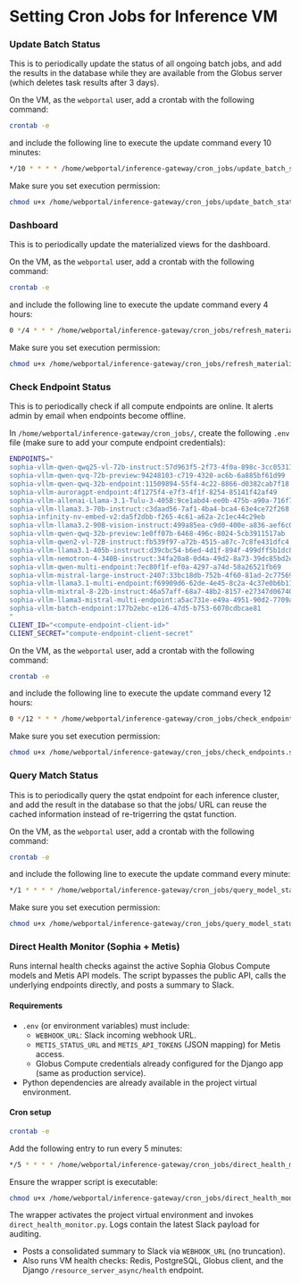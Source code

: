 # Setting Cron Jobs for Inference VM

### Update Batch Status

This is to periodically update the status of all ongoing batch jobs, and add the results in the database while they are available from the Globus server (which deletes task results after 3 days).

On the VM, as the `webportal` user, add a crontab with the following command:
```bash
crontab -e
```
and include the following line to execute the update command every 10 minutes:
```bash
*/10 * * * * /home/webportal/inference-gateway/cron_jobs/update_batch_status.sh >> /home/webportal/inference-gateway/cron_jobs/update_batch_status_output.log 2>> /home/webportal/inference-gateway/cron_jobs/update_batch_status_error.log
```

Make sure you set execution permission:
```bash
chmod u+x /home/webportal/inference-gateway/cron_jobs/update_batch_status.sh
```

### Dashboard

This is to periodically update the materialized views for the dashboard.

On the VM, as the `webportal` user, add a crontab with the following command:
```bash
crontab -e
```
and include the following line to execute the update command every 4 hours:
```bash
0 */4 * * * /home/webportal/inference-gateway/cron_jobs/refresh_materialized_views.sh
```

Make sure you set execution permission:
```bash
chmod u+x /home/webportal/inference-gateway/cron_jobs/refresh_materialized_views.sh
```

### Check Endpoint Status

This is to periodically check if all compute endpoints are online. It alerts admin by email when endpoints become offline.

In `/home/webportal/inference-gateway/cron_jobs/`, create the following `.env` file (make sure to add your compute endpoint credentials):
```bash
ENDPOINTS="
sophia-vllm-qwen-qwq25-vl-72b-instruct:57d963f5-2f73-4f0a-898c-3cc05311764f
sophia-vllm-qwen-qvq-72b-preview:94248103-c719-4320-ac6b-6a885bf61d99
sophia-vllm-qwen-qwq-32b-endpoint:11509894-55f4-4c22-8866-d0382cab7f18
sophia-vllm-auroragpt-endpoint:4f1275f4-e7f3-4f1f-8254-85141f42af49
sophia-vllm-allenai-Llama-3.1-Tulu-3-405B:9ce1abd4-ee0b-475b-a90a-716f79c18af4
sophia-vllm-llama3.3-70b-instruct:c3daad56-7af1-4ba4-bca4-63e4ce72f268
sophia-infinity-nv-embed-v2:da5f2dbb-f265-4c61-a62a-2c1ec44c29eb
sophia-vllm-llama3.2-90B-vision-instruct:499a85ea-c9d0-400e-a836-aef6c0f2d43b
sophia-vllm-qwen-qwq-32b-preview:1e0ff07b-6468-496c-8024-5cb3911517ab
sophia-vllm-qwen2-vl-72B-instruct:fb539f97-a72b-4515-a87c-7c8fe431dfc4
sophia-vllm-llama3.1-405b-instruct:d39cbc54-b6ed-4d1f-894f-499dff5b1dc8
sophia-vllm-nemotron-4-340B-instruct:34fa20a8-0d4a-49d2-8a73-39dc85bd2ed4
sophia-vllm-qwen-multi-endpoint:7ec80f1f-ef0a-4297-a74d-58a26521fb69
sophia-vllm-mistral-large-instruct-2407:33bc18db-752b-4f60-81ad-2c7756990184
sophia-vllm-llama3.1-multi-endpoint:f69909d6-62de-4e45-8c2a-4c37e0b6b11e
sophia-vllm-mixtral-8-22b-instruct:46a57aff-68a7-48b2-8157-e27347d06740
sophia-vllm-llama3-mistral-multi-endpoint:a5ac731e-e49a-4951-90d2-7709a05b3d6a
sophia-vllm-batch-endpoint:177b2ebc-e126-47d5-b753-6070cdbcae81
"
CLIENT_ID="<compute-endpoint-client-id>"
CLIENT_SECRET="compute-endpoint-client-secret"
```

On the VM, as the `webportal` user, add a crontab with the following command:
```bash
crontab -e
```
and include the following line to execute the update command every 12 hours:
```bash
0 */12 * * * /home/webportal/inference-gateway/cron_jobs/check_endpoints.sh
```

Make sure you set execution permission:
```bash
chmod u+x /home/webportal/inference-gateway/cron_jobs/check_endpoints.sh
```

### Query Match Status

This is to periodically query the qstat endpoint for each inference cluster, and add the result in the database so that the jobs/ URL can reuse the cached information instead of re-trigerring the qstat function.

On the VM, as the `webportal` user, add a crontab with the following command:
```bash
crontab -e
```
and include the following line to execute the update command every minute:
```bash
*/1 * * * * /home/webportal/inference-gateway/cron_jobs/query_model_status.sh
```

Make sure you set execution permission:
```bash
chmod u+x /home/webportal/inference-gateway/cron_jobs/query_model_status.sh
```

### Direct Health Monitor (Sophia + Metis)

Runs internal health checks against the active Sophia Globus Compute models and Metis API models. The script bypasses the public API, calls the underlying endpoints directly, and posts a summary to Slack.

#### Requirements

- `.env` (or environment variables) must include:
  - `WEBHOOK_URL`: Slack incoming webhook URL.
  - `METIS_STATUS_URL` and `METIS_API_TOKENS` (JSON mapping) for Metis access.
  - Globus Compute credentials already configured for the Django app (same as production service).
- Python dependencies are already available in the project virtual environment.

#### Cron setup

```bash
crontab -e
```
Add the following entry to run every 5 minutes:

```bash
*/5 * * * * /home/webportal/inference-gateway/cron_jobs/direct_health_monitor.sh >> /home/webportal/inference-gateway/cron_jobs/direct_health_monitor.log 2>&1
```

Ensure the wrapper script is executable:

```bash
chmod u+x /home/webportal/inference-gateway/cron_jobs/direct_health_monitor.sh
```

The wrapper activates the project virtual environment and invokes `direct_health_monitor.py`. Logs contain the latest Slack payload for auditing.
- Posts a consolidated summary to Slack via `WEBHOOK_URL` (no truncation).
- Also runs VM health checks: Redis, PostgreSQL, Globus client, and the Django `/resource_server_async/health` endpoint.